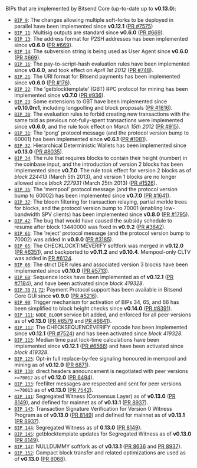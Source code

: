BIPs that are implemented by Bitsend Core (up-to-date up to **v0.13.0**):

* [`BIP 9`](https://github.com/bitsend/bips/blob/master/bip-0009.mediawiki): The changes allowing multiple soft-forks to be deployed in parallel have been implemented since **v0.12.1**  ([PR #7575](https://github.com/bitsend/bitsend/pull/7575))
* [`BIP 11`](https://github.com/bitsend/bips/blob/master/bip-0011.mediawiki): Multisig outputs are standard since **v0.6.0** ([PR #669](https://github.com/bitsend/bitsend/pull/669)).
* [`BIP 13`](https://github.com/bitsend/bips/blob/master/bip-0013.mediawiki): The address format for P2SH addresses has been implemented since **v0.6.0** ([PR #669](https://github.com/bitsend/bitsend/pull/669)).
* [`BIP 14`](https://github.com/bitsend/bips/blob/master/bip-0014.mediawiki): The subversion string is being used as User Agent since **v0.6.0** ([PR #669](https://github.com/bitsend/bitsend/pull/669)).
* [`BIP 16`](https://github.com/bitsend/bips/blob/master/bip-0016.mediawiki): The pay-to-script-hash evaluation rules have been implemented since **v0.6.0**, and took effect on *April 1st 2012* ([PR #748](https://github.com/bitsend/bitsend/pull/748)).
* [`BIP 21`](https://github.com/bitsend/bips/blob/master/bip-0021.mediawiki): The URI format for Bitsend payments has been implemented since **v0.6.0** ([PR #176](https://github.com/bitsend/bitsend/pull/176)).
* [`BIP 22`](https://github.com/bitsend/bips/blob/master/bip-0022.mediawiki): The 'getblocktemplate' (GBT) RPC protocol for mining has been implemented since **v0.7.0** ([PR #936](https://github.com/bitsend/bitsend/pull/936)).
* [`BIP 23`](https://github.com/bitsend/bips/blob/master/bip-0023.mediawiki): Some extensions to GBT have been implemented since **v0.10.0rc1**, including longpolling and block proposals ([PR #1816](https://github.com/bitsend/bitsend/pull/1816)).
* [`BIP 30`](https://github.com/bitsend/bips/blob/master/bip-0030.mediawiki): The evaluation rules to forbid creating new transactions with the same txid as previous not-fully-spent transactions were implemented since **v0.6.0**, and the rule took effect on *March 15th 2012* ([PR #915](https://github.com/bitsend/bitsend/pull/915)).
* [`BIP 31`](https://github.com/bitsend/bips/blob/master/bip-0031.mediawiki): The 'pong' protocol message (and the protocol version bump to 60001) has been implemented since **v0.6.1** ([PR #1081](https://github.com/bitsend/bitsend/pull/1081)).
* [`BIP 32`](https://github.com/bitsend/bips/blob/master/bip-0032.mediawiki): Hierarchical Deterministic Wallets has been implemented since **v0.13.0** ([PR #8035](https://github.com/bitsend/bitsend/pull/8035)).
* [`BIP 34`](https://github.com/bitsend/bips/blob/master/bip-0034.mediawiki): The rule that requires blocks to contain their height (number) in the coinbase input, and the introduction of version 2 blocks has been implemented since **v0.7.0**. The rule took effect for version 2 blocks as of *block 224413* (March 5th 2013), and version 1 blocks are no longer allowed since *block 227931* (March 25th 2013) ([PR #1526](https://github.com/bitsend/bitsend/pull/1526)).
* [`BIP 35`](https://github.com/bitsend/bips/blob/master/bip-0035.mediawiki): The 'mempool' protocol message (and the protocol version bump to 60002) has been implemented since **v0.7.0** ([PR #1641](https://github.com/bitsend/bitsend/pull/1641)).
* [`BIP 37`](https://github.com/bitsend/bips/blob/master/bip-0037.mediawiki): The bloom filtering for transaction relaying, partial merkle trees for blocks, and the protocol version bump to 70001 (enabling low-bandwidth SPV clients) has been implemented since **v0.8.0** ([PR #1795](https://github.com/bitsend/bitsend/pull/1795)).
* [`BIP 42`](https://github.com/bitsend/bips/blob/master/bip-0042.mediawiki): The bug that would have caused the subsidy schedule to resume after block 13440000 was fixed in **v0.9.2** ([PR #3842](https://github.com/bitsend/bitsend/pull/3842)).
* [`BIP 61`](https://github.com/bitsend/bips/blob/master/bip-0061.mediawiki): The 'reject' protocol message (and the protocol version bump to 70002) was added in **v0.9.0** ([PR #3185](https://github.com/bitsend/bitsend/pull/3185)).
* [`BIP 65`](https://github.com/bitsend/bips/blob/master/bip-0065.mediawiki): The CHECKLOCKTIMEVERIFY softfork was merged in **v0.12.0** ([PR #6351](https://github.com/bitsend/bitsend/pull/6351)), and backported to **v0.11.2** and **v0.10.4**. Mempool-only CLTV was added in [PR #6124](https://github.com/bitsend/bitsend/pull/6124).
* [`BIP 66`](https://github.com/bitsend/bips/blob/master/bip-0066.mediawiki): The strict DER rules and associated version 3 blocks have been implemented since **v0.10.0** ([PR #5713](https://github.com/bitsend/bitsend/pull/5713)).
* [`BIP 68`](https://github.com/bitsend/bips/blob/master/bip-0068.mediawiki): Sequence locks have been implemented as of **v0.12.1**  ([PR #7184](https://github.com/bitsend/bitsend/pull/7184)), and have been activated since *block 419328*.
* [`BIP 70`](https://github.com/bitsend/bips/blob/master/bip-0070.mediawiki) [`71`](https://github.com/bitsend/bips/blob/master/bip-0071.mediawiki) [`72`](https://github.com/bitsend/bips/blob/master/bip-0072.mediawiki): Payment Protocol support has been available in Bitsend Core GUI since **v0.9.0** ([PR #5216](https://github.com/bitsend/bitsend/pull/5216)).
* [`BIP 90`](https://github.com/bitsend/bips/blob/master/bip-0090.mediawiki): Trigger mechanism for activation of BIPs 34, 65, and 66 has been simplified to block height checks since **v0.14.0** ([PR #8391](https://github.com/bitsend/bitsend/pull/8391)).
* [`BIP 111`](https://github.com/bitsend/bips/blob/master/bip-0111.mediawiki): `NODE_BLOOM` service bit added, and enforced for all peer versions as of **v0.13.0** ([PR #6579](https://github.com/bitsend/bitsend/pull/6579) and [PR #6641](https://github.com/bitsend/bitsend/pull/6641)).
* [`BIP 112`](https://github.com/bitsend/bips/blob/master/bip-0112.mediawiki): The CHECKSEQUENCEVERIFY opcode has been implemented since **v0.12.1** ([PR #7524](https://github.com/bitsend/bitsend/pull/7524)) and has been activated since *block 419328*.
* [`BIP 113`](https://github.com/bitsend/bips/blob/master/bip-0113.mediawiki): Median time past lock-time calculations have been implemented since **v0.12.1** ([PR #6566](https://github.com/bitsend/bitsend/pull/6566)) and have been activated since *block 419328*.
* [`BIP 125`](https://github.com/bitsend/bips/blob/master/bip-0125.mediawiki): Opt-in full replace-by-fee signaling honoured in mempool and mining as of **v0.12.0** ([PR 6871](https://github.com/bitsend/bitsend/pull/6871)).
* [`BIP 130`](https://github.com/bitsend/bips/blob/master/bip-0130.mediawiki): direct headers announcement is negotiated with peer versions `>=70012` as of **v0.12.0** ([PR 6494](https://github.com/bitsend/bitsend/pull/6494)).
* [`BIP 133`](https://github.com/bitsend/bips/blob/master/bip-0133.mediawiki): feefilter messages are respected and sent for peer versions `>=70013` as of **v0.13.0** ([PR 7542](https://github.com/bitsend/bitsend/pull/7542)).
* [`BIP 141`](https://github.com/bitsend/bips/blob/master/bip-0141.mediawiki): Segregated Witness (Consensus Layer) as of **v0.13.0** ([PR 8149](https://github.com/bitsend/bitsend/pull/8149)), and defined for mainnet as of **v0.13.1** ([PR 8937](https://github.com/bitsend/bitsend/pull/8937)).
* [`BIP 143`](https://github.com/bitsend/bips/blob/master/bip-0143.mediawiki): Transaction Signature Verification for Version 0 Witness Program as of **v0.13.0** ([PR 8149](https://github.com/bitsend/bitsend/pull/8149)) and defined for mainnet as of **v0.13.1** ([PR 8937](https://github.com/bitsend/bitsend/pull/8937)).
* [`BIP 144`](https://github.com/bitsend/bips/blob/master/bip-0144.mediawiki): Segregated Witness as of **0.13.0** ([PR 8149](https://github.com/bitsend/bitsend/pull/8149)).
* [`BIP 145`](https://github.com/bitsend/bips/blob/master/bip-0145.mediawiki): getblocktemplate updates for Segregated Witness as of **v0.13.0** ([PR 8149](https://github.com/bitsend/bitsend/pull/8149)).
* [`BIP 147`](https://github.com/bitsend/bips/blob/master/bip-0147.mediawiki): NULLDUMMY softfork as of **v0.13.1** ([PR 8636](https://github.com/bitsend/bitsend/pull/8636) and [PR 8937](https://github.com/bitsend/bitsend/pull/8937)).
* [`BIP 152`](https://github.com/bitsend/bips/blob/master/bip-0152.mediawiki): Compact block transfer and related optimizations are used as of **v0.13.0** ([PR 8068](https://github.com/bitsend/bitsend/pull/8068)).
